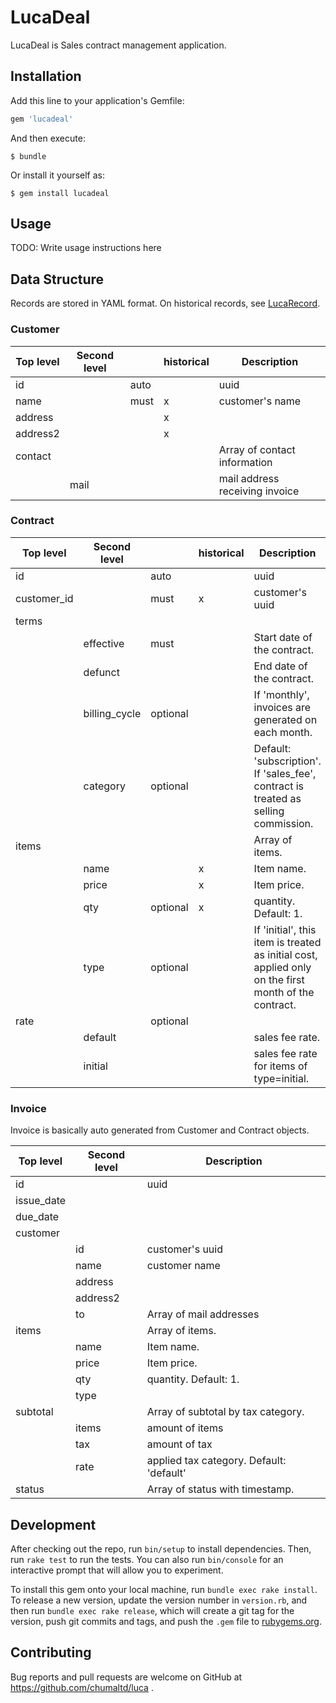 # LucaDeal

LucaDeal is Sales contract management application.

## Installation

Add this line to your application's Gemfile:

```ruby
gem 'lucadeal'
```

And then execute:

    $ bundle

Or install it yourself as:

    $ gem install lucadeal

## Usage

TODO: Write usage instructions here


## Data Structure

Records are stored in YAML format. On historical records, see [LucaRecord](../lucarecord/README.md#historical-field).

### Customer

| Top level | Second level |      | historical | Description                    |
|-----------|--------------|------|------------|--------------------------------|
| id        |              | auto |            | uuid                           |
| name      |              | must | x          | customer's name                |
| address   |              |      | x          |                                |
| address2  |              |      | x          |                                |
| contact   |              |      |            | Array of contact information   |
|           | mail         |      |            | mail address receiving invoice |


### Contract

| Top level   | Second level  |          | historical | Description                                                                                          |
|-------------|---------------|----------|------------|------------------------------------------------------------------------------------------------------|
| id          |               | auto     |            | uuid                                                                                                 |
| customer_id |               | must     | x        | customer's uuid                                                                                      |
| terms       |               |          |            |                                                                                                      |
|             | effective     | must     |            | Start date of the contract.                                                                     |
|             | defunct       |          |            | End date of the contract.                                                                            |
|             | billing_cycle | optional |            | If 'monthly', invoices are generated on each month.                                                  |
|             | category      | optional |            | Default: 'subscription'. If 'sales_fee', contract is treated as selling commission.                  |
| items       |               |          |            | Array of items.                                                                                      |
|             | name          |          | x          | Item name.                                                                                           |
|             | price         |          | x          | Item price.                                                                                          |
|             | qty           | optional | x          | quantity. Default: 1.                                                                                |
|             | type          | optional |            | If 'initial', this item is treated as initial cost, applied only on the first month of the contract. |
| rate        |               | optional |            |                                                                                                      |
|             | default       |          |            | sales fee rate.                                                                                      |
|             | initial       |          |            | sales fee rate for items of type=initial.                                                            |

### Invoice

Invoice is basically auto generated from Customer and Contract objects.

| Top level | Second level | Description                              |
|-----------|--------------|------------------------------------------|
| id        |              | uuid                                     |
| issue_date |              |                                          |
| due_date  |              |                                          |
| customer  |              |                                          |
|           | id           | customer's uuid                          |
|           | name         | customer name                            |
|           | address      |                                          |
|           | address2     |                                          |
|           | to           | Array of mail addresses                  |
| items     |              | Array of items.                          |
|           | name         | Item name.                               |
|           | price        | Item price.                              |
|           | qty          | quantity. Default: 1.                    |
|           | type         |                                          |
| subtotal  |              | Array of subtotal by tax category.       |
|           | items        | amount of items                          |
|           | tax          | amount of tax                            |
|           | rate         | applied tax category. Default: 'default' |
| status    |              | Array of status with timestamp.          |


## Development

After checking out the repo, run `bin/setup` to install dependencies. Then, run `rake test` to run the tests. You can also run `bin/console` for an interactive prompt that will allow you to experiment.

To install this gem onto your local machine, run `bundle exec rake install`. To release a new version, update the version number in `version.rb`, and then run `bundle exec rake release`, which will create a git tag for the version, push git commits and tags, and push the `.gem` file to [rubygems.org](https://rubygems.org).

## Contributing

Bug reports and pull requests are welcome on GitHub at https://github.com/chumaltd/luca .
